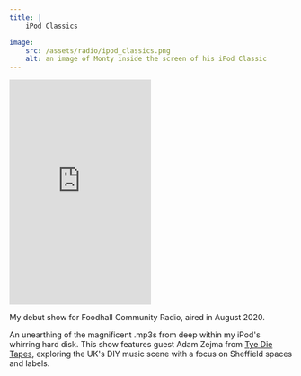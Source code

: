 ```yaml
---
title: | 
    iPod Classics

image:
    src: /assets/radio/ipod_classics.png
    alt: an image of Monty inside the screen of his iPod Classic
---
```

<section class = "centered">
<iframe width="50%" height="400" src="https://player-widget.mixcloud.com/widget/iframe/?feed=%2FFoodhallCommunityRadio%2Fmonty-ipod-classics-w-monty%2F" frameborder="0" ></iframe>
</section>
<section class = "narrow" markdown=1>

My debut show for Foodhall Community Radio, aired in August 2020.

An unearthing of the magnificent .mp3s from deep within my iPod's whirring hard disk. This show features guest Adam Zejma from [Tye Die Tapes][website], exploring the UK's DIY music scene with a focus on Sheffield spaces and labels.

[website]: https://tyedietapes.bandcamp.com/